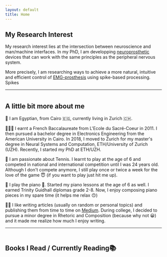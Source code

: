 ```yaml
---
layout: default
title: Home
---
```


## My Research Interest
My research interest lies at the intersection between neuroscience and man/machine interfaces. In my PhD, I am developping [neuroprosthetic](https://en.wikipedia.org/wiki/Neuroprosthetics) devices that can work with the same principles as the peripheral nervous system. 

More precisely, I am researching ways to achieve a more natural, intuitive and efficient control of [EMG-prosthesis](https://en.wikipedia.org/wiki/Electromyography) using spike-based processing. Spikes 

---
<div style="margin-bottom:40px;"></div>

## A little bit more about me
📍 I am Egyptian, from Cairo 🇪🇬, currently living in Zurich 🇨🇭.

👩🏻‍🎓 I earnt a French Baccalaureate from L'Ecole du Sacré-Coeur in 2011. I then pursued a bachelor degree in Electronics Engineering from the American University in Cairo. In 2018, I moved to Zurich for my master's degree in Neural Systems and Computation, ETH/University of Zurich (UZH). Recently, I started my PhD at ETH/UZH.


🎾 I am passionate about Tennis. I learnt to play at the age of 6 and competed in national and international competition until I was 24 years old. Although I don't compete anymore, I still play once or twice a week for the love of the game 😇 (if you want to play just hit me up).

🎼 I play the piano 🎹. Started my piano lessons at the age of 6 as well. I earned Trinity Guidhall diplomas grade 2-8. Now, I enjoy composing piano pieces in my spare time (it helps me relax 🙃)

✍🏻 I like writing articles (usually on random or personal topics) and publishing them from time to time on [Medium](https://farah-baracat.medium.com/). During college, I decided to pursue a minor degree in Rhetoric and Composition (because why not 😀) and it made me realize how much I enjoy writing.

---
<div style="margin-bottom:50px;"></div>

## Books I Read / Currently Reading📚
<div style="margin-bottom:40px;"></div>

<a data-pin-do="embedBoard" data-pin-board-width="640" data-pin-scale-height="300" data-pin-scale-width="90" href="https://www.pinterest.ch/baracat0576/reading-list/"></a>
